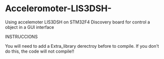 # Acceleromoter-LIS3DSH-
Using accelemoter LIS3DSH  on STM32F4 Discovery board for control a object in a GUI interface 

INSTRUCCIONS

You will need to add a Extra_library derectroy before to compile. If you don't do this, the code will not compile!!


